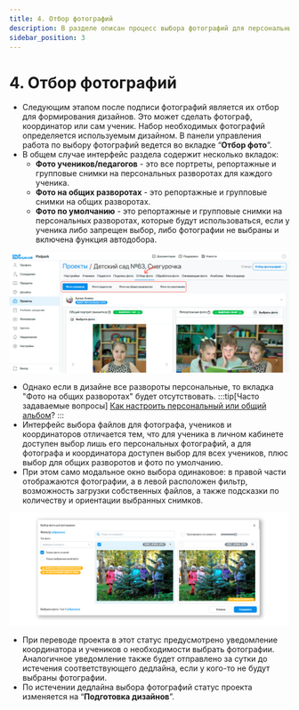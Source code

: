 ```yaml
---
title: 4. Отбор фотографий
description: В разделе описан процесс выбора фотографий для персональных и общих альбомов
sidebar_position: 3
---
```


# 4. Отбор фотографий
* Следующим этапом после подписи фотографий является их отбор для формирования дизайнов. Это может сделать фотограф, координатор или сам ученик. Набор необходимых фотографий определяется используемым дизайном. В панели управления работа по выбору фотографий ведется во вкладке “__Отбор фото__”.
* В общем случае интерфейс раздела содержит несколько вкладок:
    + __Фото учеников/педагогов__ - это все портреты, репортажные и групповые снимки на персональных разворотах для каждого ученика.
    + __Фото на общих разворотах__ - это репортажные и групповые снимки на общих разворотах.
    + __Фото по умолчанию__ - это репортажные и групповые снимки на персональных разворотах, которые будут использоваться, если у ученика либо запрещен выбор, либо фотографии не выбраны и включена функция автодобора.

![](../_media/general/photo-selection.png)

* Однако если в дизайне все развороты персональные, то вкладка "Фото на общих разворотах" будет отсутствовать.
:::tip[Часто задаваемые вопросы]
[Как настроить персональный или общий альбом](/faq/project-work#как-настроить-дизайн-альбома)?
:::
* Интерфейс выбора файлов для фотографа, учеников и координаторов отличается тем, что для ученика в личном кабинете доступен выбор лишь его персональных фотографий, а для фотографа и координатора доступен выбор для всех учеников, плюс выбор для общих разворотов и фото по умолчанию.
* При этом само модальное окно выбора одинаковое: в правой части отображаются фотографии, а в левой расположен фильтр, возможность загрузки собственных файлов, а также подсказки по количеству и ориентации выбранных снимков. 

![](../_media/general/photo-selection-modal.png)

* При переводе проекта в этот статус предусмотрено уведомление координатора и учеников о необходимости выбрать фотографии. Аналогичное уведомление также будет отправлено за сутки до истечения соответствующего дедлайна, если у кого-то не будут выбраны фотографии.
* По истечении дедлайна выбора фотографий статус проекта изменяется на “__Подготовка дизайнов__”.